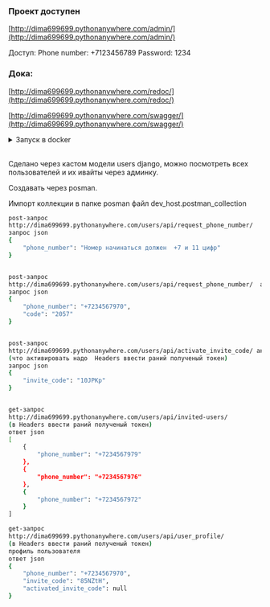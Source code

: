 
### Проект доступен
[http://dima699699.pythonanywhere.com/admin/](http://dima699699.pythonanywhere.com/admin/)


 Доступ:
Phone number: +7123456789
Password: 1234 

### Дока:

[http://dima699699.pythonanywhere.com/redoc/](http://dima699699.pythonanywhere.com/redoc/)

[http://dima699699.pythonanywhere.com/swagger/](http://dima699699.pythonanywhere.com/swagger/)

<details>
<summary>
Запуск в docker
</summary>

Коллекция для теста в posman/local_host.postman_collection

```bash
    git clone git@github.com:Not-user-1984/referral_system.git
    cd dev
    docker compose up -d --build
    docker exec -it backend python manage.py migrate
    docker exec -it backend python manage.py createsuperuser 
```
</details>

<br>

Cделано через кастом модели users django,
можно посмотреть всех пользователей и их ивайты через админку.

Создавать через posman.

Импорт коллекции в папке posman
файл dev_host.postman_collection

``` bash
post-запрос
http://dima699699.pythonanywhere.com/users/api/request_phone_number/   ввод телефона и получение кода.
запрос json
{
    "phone_number": "Номер начинаться должен  +7 и 11 цифр"
}


post-запрос
http://dima699699.pythonanywhere.com/users/api/request_phone_number/  активация и получение токена
запрос json
{
    "phone_number": "+7234567970",
    "code": "2057"
}


post-запрос
http://dima699699.pythonanywhere.com/users/api/activate_invite_code/ активация чужого ивайта
(что активировать надо  Headers ввести раний полученый токен)
запрос json
{
    "invite_code": "10JPKp"
}


get-запрос
http://dima699699.pythonanywhere.com/users/api/invited-users/
(в Headers ввести раний полученый токен)
ответ json
[
    {
        "phone_number": "+7234567979"
    },
    {
        "phone_number": "+7234567976"
    },
    {
        "phone_number": "+7234567972"
    }
]

get-запрос
http://dima699699.pythonanywhere.com/users/api/user_profile/
(в Headers ввести раний полученый токен)
профиль пользователя
ответ json
{
    "phone_number": "+7234567970",
    "invite_code": "85NZtH",
    "activated_invite_code": null
}

```
